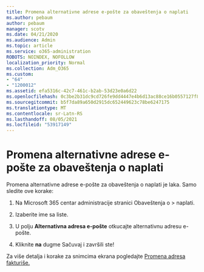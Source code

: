 ```yaml
---
title: Promena alternativne adrese e-pošte za obaveštenja o naplati
ms.author: pebaum
author: pebaum
manager: scotv
ms.date: 04/21/2020
ms.audience: Admin
ms.topic: article
ms.service: o365-administration
ROBOTS: NOINDEX, NOFOLLOW
localization_priority: Normal
ms.collection: Adm_O365
ms.custom:
- "64"
- "1200012"
ms.assetid: efa5316c-42c7-461c-b2ab-53d23e0a6d22
ms.openlocfilehash: 0c3be2b31dc9cd726fe9dd4447e4b6d13ac88ce16b0557127f804a86fee3fb10
ms.sourcegitcommit: b5f7da89a650d2915dc652449623c78be6247175
ms.translationtype: MT
ms.contentlocale: sr-Latn-RS
ms.lasthandoff: 08/05/2021
ms.locfileid: "53917149"
---
```

# <a name="change-the-alternate-email-address-for-billing-notification"></a>Promena alternativne adrese e-pošte za obaveštenja o naplati

Promena alternativne adrese e-pošte za obaveštenja o naplati je laka. Samo sledite ove korake:
  
1. Na Microsoft 365 centar administracije stranici Obaveštenja o  \> [](https://go.microsoft.com/fwlink/p/?linkid=853212) naplati.  

2. Izaberite ime sa liste.

3. U polju **Alternativna adresa e-pošte** otkucajte alternativnu adresu e-pošte.

4. Kliknite **na** dugme Sačuvaj i završili ste!

Za više detalja i korake za snimcima ekrana pogledajte [Promena adresa fakturiše.](https://docs.microsoft.com/microsoft-365/commerce/billing-and-payments/change-your-billing-addresses)
  